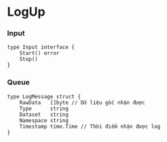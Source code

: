 # LogUp

### Input

```golang
type Input interface {
    Start() error
    Stop()
}
```

### Queue

```golang
type LogMessage struct {
    RawData   []byte // Dữ liệu gốc nhận được
    Type      string
    Dataset   string
    Namespace string
    Timestamp time.Time // Thời điểm nhận được log
}
```

